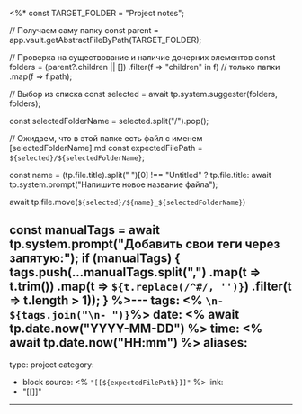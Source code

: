 <%*
const TARGET_FOLDER = "Project notes";

// Получаем саму папку
const parent = app.vault.getAbstractFileByPath(TARGET_FOLDER);

// Проверка на существование и наличие дочерних элементов
const folders = (parent?.children || [])
    .filter(f => "children" in f) // только папки
    .map(f => f.path);

// Выбор из списка
const selected = await tp.system.suggester(folders, folders);

const selectedFolderName = selected.split("/").pop();

// Ожидаем, что в этой папке есть файл с именем [selectedFolderName].md
const expectedFilePath = `${selected}/${selectedFolderName}`;


const name = (tp.file.title).split(" ")[0] !== "Untitled" ? tp.file.title: await tp.system.prompt("Напишите новое название файла");

await tp.file.move(`${selected}/${name}_${selectedFolderName}`)

const manualTags = await tp.system.prompt("Добавить свои теги через запятую:");
if (manualTags) {
    tags.push(...manualTags.split(",")
        .map(t => t.trim())
        .map(t => `${t.replace(/^#/, '')}`) 
        .filter(t => t.length > 1));
}
%>---
tags: <% `\n- ${tags.join("\n- ")}`%>
date: <% await tp.date.now("YYYY-MM-DD") %>
time: <% await tp.date.now("HH:mm") %>
aliases: 
-
type: project
category:
- block
source: <% `"[[${expectedFilePath}]]"` %>
link: 
- "[[]]"
---